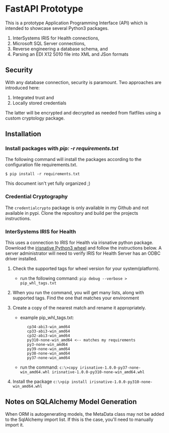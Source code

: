 
# FastAPI Prototype
This is a prototype Application Programming Interface (API) which is intended to showcase several Python3 packages.

  1. InterSystems IRIS for Health connections,
  2. Microsoft SQL Server connections,
  3. Reverse engineering a database schema, and
  4. Parsing an EDI X12 5010 file into XML and JSon formats

## Security
With any database connection, security is paramount. Two approaches are introduced here:

  1. Integrated trust and
  2. Locally stored credentials

The latter will be encrypted and decrypted as needed from flatfiles using a custom cryptology package.

## Installation
### Install packages with *pip: -r requirements.txt*
The following command will install the packages according to the configuration file requirements.txt.

`$ pip install -r requirements.txt`

This document isn't yet fully organized ;)

### Credential Cryptography
The `credentialcrypto` package is only available in my Github and not available in pypi. Clone the repository and build per the projects instructions.

### InterSystems IRIS for Health
This uses a connection to IRIS for Health via irisnative python package. Download the [irisnative Python3 wheel](https://github.com/intersystems/Samples-python-helloworld/tree/master/wheel) and follow the instructions below. A server administrator will need to verify IRIS for Health Server has an ODBC driver installed.

  1. Check the supported tags for wheel version for your system(platform).
     - run the following command: `pip debug --verbose > pip_whl_tags.txt`
  2. When you run the command, you will get many lists, along with supported tags. Find the one that matches your environment
  3. Create a copy of the nearest match and rename it appropriately.
     - example pip_whl_tags.txt:
	  
			  cp34-abi3-win_amd64
			  cp33-abi3-win_amd64
			  cp32-abi3-win_amd64
			  py310-none-win_amd64 <-- matches my requirements
			  py3-none-win_amd64
			  py39-none-win_amd64
			  py38-none-win_amd64
			  py37-none-win_amd64

     - run the command: `c:\>copy irisnative-1.0.0-py37-none-win_amd64.whl irisnative-1.0.0-py310-none-win_amd64.whl`
		
  4. Install the package
  `c:\>pip install irisnative-1.0.0-py310-none-win_amd64.whl`

## Notes on SQLAlchemy Model Generation
When ORM is autogenerating models, the MetaData class may not be added to the SqlAlchemy import list. If this is the case, you'll need to manually import it.

